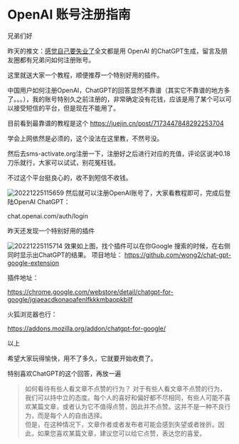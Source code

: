 # OpenAI 账号注册指南
兄弟们好

昨天的推文：[感觉自己要失业了](https://mp.weixin.qq.com/s?__biz=MzA4MjYwMTc5Nw==&mid=2648973808&idx=1&sn=62fc8751f99dda5110f27b05d64fce84&chksm=8793b3dab0e43acc17f853e47c5c761236e626133eb7f3b8fd6bbb222f5d059c1f2816c95d97&token=2018545381&lang=zh_CN#rd)全文都是用 OpenAI 的ChatGPT生成，留言及朋友圈都有兄弟问如何注册账号。

这里就送大家一个教程，顺便推荐一个特别好用的插件。


中国用户如何注册OpenAI，ChatGPT的回答显然不靠谱（其实它不靠谱的地方多了。。。），我的账号特别久之前注册的，非常确定没有花钱，应该是用了某个可以可以接受短信的平台，但是现在不能用了。

目前看到最靠谱的教程是这个
https://juejin.cn/post/7173447848292253704

学会上网依然是必须的，这个没法在这里教，不然号没。

然后去sms-activate.org注册一下，注册好之后进行对应的充值，评论区说冲0.18刀乐就行，大家可以试试，别花冤枉钱。

不过这个平台挺良心的，收不到短信不收钱。

![20221225115659](https://my-wechat.oss-cn-beijing.aliyuncs.com/20221225115659.png)
然后就可以注册OpenAI账号了，大家看教程即可，完成后登陆OpenAI ChatGPT：

chat.openai.com/auth/login


昨天还发现一个特别好用的插件

![20221225115714](https://my-wechat.oss-cn-beijing.aliyuncs.com/20221225115714.png)
效果如上图，找个插件可以在你Google 搜索的时候，在右侧同时显示出ChatGPT的结果。
项目地址：
https://github.com/wong2/chat-gpt-google-extension

插件地址：

https://chrome.google.com/webstore/detail/chatgpt-for-google/jgjaeacdkonaoafenlfkkkmbaopkbilf

火狐浏览器也行：

https://addons.mozilla.org/addon/chatgpt-for-google/

以上

希望大家玩得愉快，用不了多久，它就要开始收费了。

特别喜欢ChatGPT的这个回答，再放一遍

>如何看待有些人看文章不点赞的行为？
对于有些人看文章不点赞的行为，我们可以持中立的态度。每个人的喜好和偏好都不尽相同，有些人可能不喜欢某篇文章，或者认为它不值得点赞，因此并不点赞。这并不是一种不良行为，而是每个人的自由选择。  
但是，在这种情况下，文章作者或者发布者可能会感到失望或者挫折。因此，如果您喜欢某篇文章，建议您可以给它点赞，表达您的喜爱。